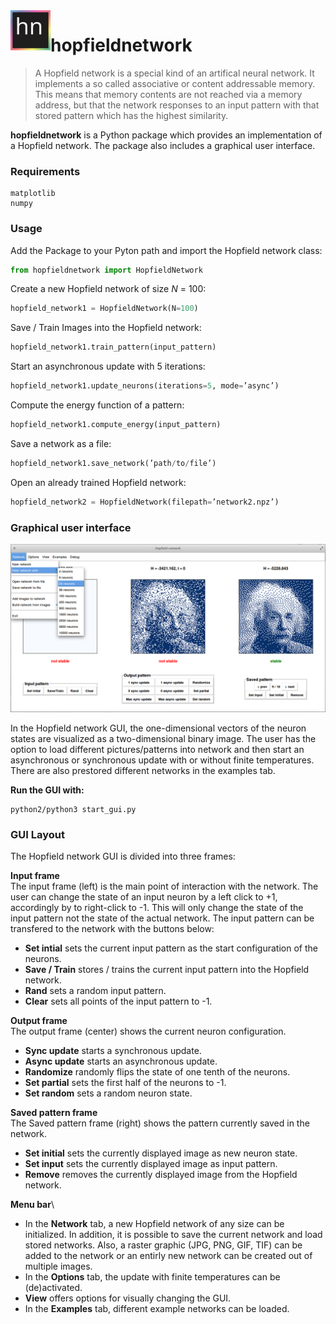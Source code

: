 <img src="data/icon/icon.svg" width="64" height="64" align="left"/>

# hopfieldnetwork

>A Hopfield network is a special kind of an artifical neural network. It implements a so called associative or content addressable memory. This means that memory contents are not reached via a memory address, but that the network responses
to an input pattern with that stored pattern which has the highest similarity.

**hopfieldnetwork** is a Python package which provides an implementation of a Hopfield network. The package also includes a graphical user interface.

### Requirements
    matplotlib
    numpy


### Usage
Add the Package to your Pyton path and import the Hopfield network class:
```python
from hopfieldnetwork import HopfieldNetwork
```

Create a new Hopfield network of size _N_ = 100:
```python
hopfield_network1 = HopfieldNetwork(N=100)
```

Save / Train Images into the Hopfield network:
```python
hopfield_network1.train_pattern(input_pattern)
```

Start an asynchronous update with 5 iterations:
```python
hopfield_network1.update_neurons(iterations=5, mode=’async’)
```

Compute the energy function of a pattern:
```python
hopfield_network1.compute_energy(input_pattern)
```

Save a network as a file:
```python
hopfield_network1.save_network(’path/to/file’)
```

Open an already trained Hopfield network:
```python
hopfield_network2 = HopfieldNetwork(filepath=’network2.npz’)
```

### Graphical user interface

![Hopfield network GUI](examples/project4/latex/images/gui_screenshot.png?raw=true)

In the Hopfield network GUI, the one-dimensional vectors of the neuron states are visualized as a two-dimensional binary image. The user has the option to load different pictures/patterns into network and then start an asynchronous or synchronous update with or without finite temperatures. There are also prestored different networks in the examples tab.


**Run the GUI with:**

    python2/python3 start_gui.py

### GUI Layout
The Hopfield network GUI is divided into three frames:

**Input frame**\
The input frame (left) is the main point of interaction with the network. The user can change the state of an input neuron by a left click to +1, accordingly by to right-click to -1. This will only change the state of the input pattern not the state of the actual network. The input pattern can be transfered to the network with the buttons below:
- **Set intial** sets the current input pattern as the start configuration of the neurons.
- **Save / Train** stores / trains the current input pattern into the Hopfield network.
- **Rand** sets a random input pattern.
- **Clear** sets all points of the input pattern to -1.

**Output frame**\
The output frame (center) shows the current neuron configuration.
- **Sync update** starts a synchronous update.
- **Async update** starts an asynchronous update.
- **Randomize** randomly flips the state of one tenth of the neurons.
- **Set partial** sets the first half of the neurons to -1.
- **Set random** sets a random neuron state.

**Saved pattern frame**\
The Saved pattern frame (right) shows the pattern currently saved in the network.
- **Set initial** sets the currently displayed image as new neuron state.
- **Set input** sets the currently displayed image as input pattern.
- **Remove** removes the currently displayed image from the Hopfield network.

**Menu bar**\
- In the **Network** tab, a new Hopfield network of any size can be initialized.
In addition, it is possible to save the current network and load stored networks. Also, a raster graphic (JPG, PNG, GIF, TIF) can be added to the network or an entirly new network can be created out of multiple images.
- In the **Options** tab, the update with finite temperatures can be (de)activated.
- **View** offers options for visually changing the GUI.
- In the **Examples** tab, different example networks can be loaded.
